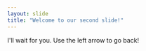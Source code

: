```yaml
---
layout: slide
title: "Welcome to our second slide!"
---
```

I'll wait for you. 
Use the left arrow to go back!
